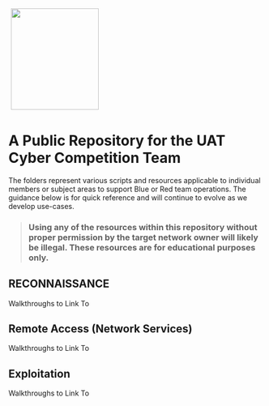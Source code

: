 <img style="float: center; width: 173px; height: 200px; margin: 5px;" src="https://www.uat.edu/themes/uat/images/uat-logo.png"/>

# A Public Repository for the UAT Cyber Competition Team 
The folders represent various scripts and resources applicable to individual members or subject areas to support Blue or Red team operations.  The guidance below is for quick reference and will continue to evolve as we develop use-cases.
> ### Using any of the resources within this repository without proper permission by the target network owner will likely be illegal.  These resources are for educational purposes only. 

## RECONNAISSANCE
Walkthroughs to Link To
## Remote Access (Network Services)
Walkthroughs to Link To
## Exploitation
Walkthroughs to Link To
